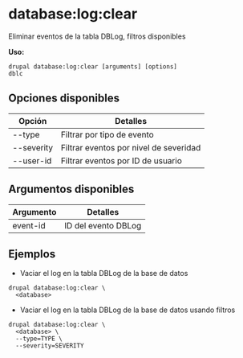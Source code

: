 # database:log:clear
Eliminar eventos de la tabla DBLog, filtros disponibles

**Uso:**
```
drupal database:log:clear [arguments] [options]
dblc
```

## Opciones disponibles
Opción | Detalles
-------|-------------
--type | Filtrar por tipo de evento
--severity | Filtrar eventos por nivel de severidad
--user-id | Filtrar eventos por ID de usuario

## Argumentos disponibles
Argumento | Detalles
---------|-------------
event-id | ID del evento DBLog

## Ejemplos
* Vaciar el log en la tabla DBLog de la base de datos
```
drupal database:log:clear \
  <database>
```
* Vaciar el log en la tabla DBLog de la base de datos usando filtros
```
drupal database:log:clear \
  <database> \
  --type=TYPE \
  --severity=SEVERITY
```
